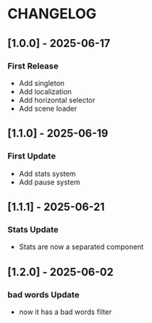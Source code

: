 # CHANGELOG

## [1.0.0] - 2025-06-17

### First Release

- Add singleton
- Add localization
- Add horizontal selector
- Add scene loader

## [1.1.0] - 2025-06-19

### First Update

- Add stats system
- Add pause system

## [1.1.1] - 2025-06-21

### Stats Update

- Stats are now a separated component

## [1.2.0] - 2025-06-02

### bad words Update

- now it has a bad words filter
